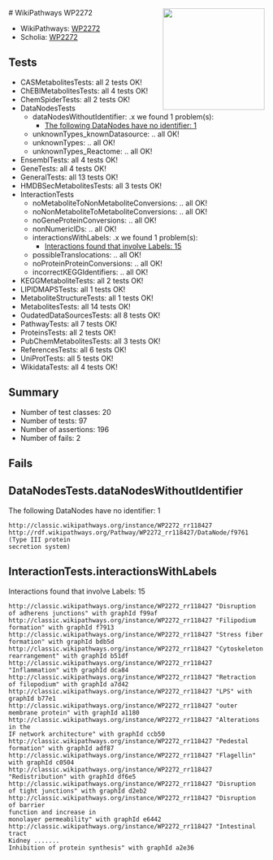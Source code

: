 <img style="float: right; width: 200px" src="https://upload.wikimedia.org/wikipedia/commons/thumb/8/83/Wplogo_with_text_500.png/640px-Wplogo_with_text_500.png" />
# WikiPathways WP2272

* WikiPathways: [WP2272](https://wikipathways.org/pathways/WP2272)
* Scholia: [WP2272](https://scholia.toolforge.org/wikipathways/WP2272)
## Tests
* CASMetabolitesTests: all 2 tests OK!
* ChEBIMetabolitesTests: all 4 tests OK!
* ChemSpiderTests: all 2 tests OK!
* DataNodesTests
    * dataNodesWithoutIdentifier: .x we found 1 problem(s):
        * [The following DataNodes have no identifier: 1](#d2d32fa0)
    * unknownTypes_knownDatasource: .. all OK!
    * unknownTypes: .. all OK!
    * unknownTypes_Reactome: .. all OK!
* EnsemblTests: all 4 tests OK!
* GeneTests: all 4 tests OK!
* GeneralTests: all 13 tests OK!
* HMDBSecMetabolitesTests: all 3 tests OK!
* InteractionTests
    * noMetaboliteToNonMetaboliteConversions: .. all OK!
    * noNonMetaboliteToMetaboliteConversions: .. all OK!
    * noGeneProteinConversions: .. all OK!
    * nonNumericIDs: .. all OK!
    * interactionsWithLabels: .x we found 1 problem(s):
        * [Interactions found that involve Labels: 15](#fe97a8bd)
    * possibleTranslocations: .. all OK!
    * noProteinProteinConversions: .. all OK!
    * incorrectKEGGIdentifiers: .. all OK!
* KEGGMetaboliteTests: all 2 tests OK!
* LIPIDMAPSTests: all 1 tests OK!
* MetaboliteStructureTests: all 1 tests OK!
* MetabolitesTests: all 14 tests OK!
* OudatedDataSourcesTests: all 8 tests OK!
* PathwayTests: all 7 tests OK!
* ProteinsTests: all 2 tests OK!
* PubChemMetabolitesTests: all 3 tests OK!
* ReferencesTests: all 6 tests OK!
* UniProtTests: all 5 tests OK!
* WikidataTests: all 4 tests OK!


## Summary

* Number of test classes: 20
* Number of tests: 97
* Number of assertions: 196
* Number of fails: 2

## Fails

<a name="d2d32fa0" />

## DataNodesTests.dataNodesWithoutIdentifier

The following DataNodes have no identifier: 1
```
http://classic.wikipathways.org/instance/WP2272_rr118427 http://rdf.wikipathways.org/Pathway/WP2272_rr118427/DataNode/f9761 (Type III protein
secretion system)
```

<a name="fe97a8bd" />

## InteractionTests.interactionsWithLabels

Interactions found that involve Labels: 15
```
http://classic.wikipathways.org/instance/WP2272_rr118427 "Disruption of adherens junctions" with graphId f99af
http://classic.wikipathways.org/instance/WP2272_rr118427 "Filipodium formation" with graphId f7913
http://classic.wikipathways.org/instance/WP2272_rr118427 "Stress fiber formation" with graphId bdb5d
http://classic.wikipathways.org/instance/WP2272_rr118427 "Cytoskeleton
rearrangement" with graphId b51df
http://classic.wikipathways.org/instance/WP2272_rr118427 "Inflammation" with graphId dca84
http://classic.wikipathways.org/instance/WP2272_rr118427 "Retraction of filopodium" with graphId a7d42
http://classic.wikipathways.org/instance/WP2272_rr118427 "LPS" with graphId b77e1
http://classic.wikipathways.org/instance/WP2272_rr118427 "outer membrane protein" with graphId a1180
http://classic.wikipathways.org/instance/WP2272_rr118427 "Alterations in the
IF network architecture" with graphId ccb50
http://classic.wikipathways.org/instance/WP2272_rr118427 "Pedestal formation" with graphId adf87
http://classic.wikipathways.org/instance/WP2272_rr118427 "Flagellin" with graphId c0504
http://classic.wikipathways.org/instance/WP2272_rr118427 "Redistribution" with graphId df6e5
http://classic.wikipathways.org/instance/WP2272_rr118427 "Disruption of tight junctions" with graphId d2eb2
http://classic.wikipathways.org/instance/WP2272_rr118427 "Disruption of barrier
function and increase in
monolayer permeability" with graphId e6442
http://classic.wikipathways.org/instance/WP2272_rr118427 "Intestinal tract
Kidney .......
Inhibition of protein synthesis" with graphId a2e36
```

